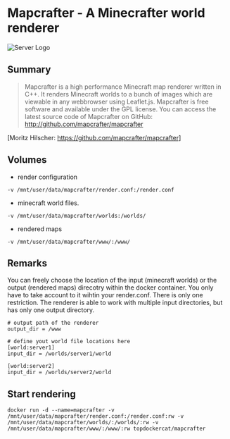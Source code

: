 # Mapcrafter - A Minecrafter world renderer

![Server Logo](https://git.drueke.biz/cdrueke/images/raw/master/logos/mapcrafter.png)
## Summary
>Mapcrafter is a high performance Minecraft map renderer written in C++. It renders Minecraft worlds to a bunch of images which are viewable in any webbrowser using Leaflet.js.
>Mapcrafter is free software and available under the GPL license. You can access the latest source code of Mapcrafter on GitHub: http://github.com/mapcrafter/mapcrafter

[Moritz Hilscher: https://github.com/mapcrafter/mapcrafter]

## Volumes
* render configuration
```
-v /mnt/user/data/mapcrafter/render.conf:/render.conf
```
* minecraft world files.
```
-v /mnt/user/data/mapcrafter/worlds:/worlds/
```
* rendered maps
```
-v /mnt/user/data/mapcrafter/www/:/www/
```

## Remarks
You can freely choose the location of the input (minecraft worlds) or the output (rendered maps) direcotry within the docker container. You only have to take account to it wihtin your render.conf.
There is only one restriction. The renderer is able to work with multiple input directories, but has only one output directory.
```
# output path of the renderer
output_dir = /www

# define yout world file locations here
[world:server1]
input_dir = /worlds/server1/world

[world:server2]
input_dir = /worlds/server2/world
```

## Start rendering
```
docker run -d --name=mapcrafter -v /mnt/user/data/mapcrafter/render.conf:/render.conf:rw -v /mnt/user/data/mapcrafter/worlds/:/worlds/:rw -v /mnt/user/data/mapcrafter/www/:/www/:rw topdockercat/mapcrafter
```